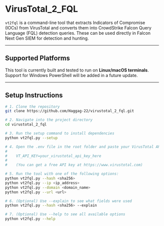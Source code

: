 # VirusTotal_2_FQL

`vt2fql` is a command-line tool that extracts Indicators of Compromise (IOCs) from VirusTotal and converts them into CrowdStrike Falcon Query Language (FQL) detection queries. These can be used directly in Falcon Next Gen SIEM for detection and hunting.

---

## Supported Platforms

This tool is currently built and tested to run on **Linux/macOS terminals**.  
Support for Windows PowerShell will be added in a future update.

---

## Setup Instructions

```bash
# 1. Clone the repository
git clone https://github.com/Haggag-22/virustotal_2_fql.git

# 2. Navigate into the project directory
cd virustotal_2_fql

# 3. Run the setup command to install dependencies
python vt2fql.py --setup

# 4. Open the .env file in the root folder and paste your VirusTotal API key
#
#    VT_API_KEY=your_virustotal_api_key_here
#
#    (You can get a free API key at https://www.virustotal.com)

# 5. Run the tool with one of the following options:
python vt2fql.py --hash <sha256>
python vt2fql.py --ip <ip_address>
python vt2fql.py --domain <domain_name>
python vt2fql.py --url <url>

# 6. (Optional) Use --explain to see what fields were used
python vt2fql.py --hash <sha256> --explain

# 7. (Optional) Use --help to see all available options
python vt2fql.py --help

